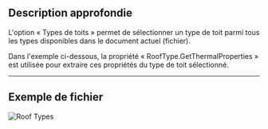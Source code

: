 ## Description approfondie
L'option « Types de toits » permet de sélectionner un type de toit parmi tous les types disponibles dans le document actuel (fichier).

Dans l'exemple ci-dessous, la propriété « RoofType.GetThermalProperties » est utilisée pour extraire ces propriétés du type de toit sélectionné.
___
## Exemple de fichier

![Roof Types](./DSRevitNodesUI.RoofTypes_img.jpg)
